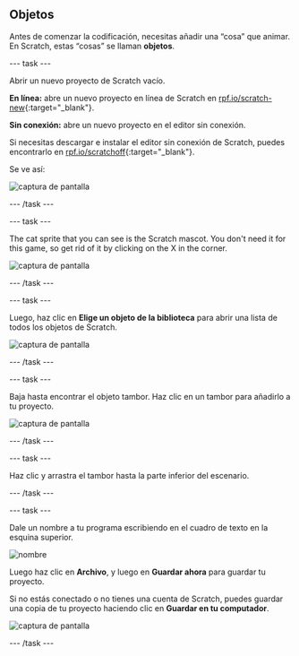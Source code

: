 ## Objetos

Antes de comenzar la codificación, necesitas añadir una “cosa” que animar. En Scratch, estas “cosas” se llaman **objetos**.

\--- task \---

Abrir un nuevo proyecto de Scratch vacío.

**En línea:** abre un nuevo proyecto en línea de Scratch en [rpf.io/scratch-new](http://rpf.io/scratch-new){:target="_blank"}.

**Sin conexión:** abre un nuevo proyecto en el editor sin conexión.

Si necesitas descargar e instalar el editor sin conexión de Scratch, puedes encontrarlo en [rpf.io/scratchoff](http://rpf.io/scratchoff){:target="_blank"}.

Se ve así:

![captura de pantalla](images/band-scratch.png)

\--- /task \---

\--- task \---

The cat sprite that you can see is the Scratch mascot. You don't need it for this game, so get rid of it by clicking on the X in the corner.

![captura de pantalla](images/band-delete-annotated.png)

\--- /task \---

\--- task \---

Luego, haz clic en **Elige un objeto de la biblioteca** para abrir una lista de todos los objetos de Scratch.

![captura de pantalla](images/band-sprite-library.png)

\--- /task \---

\--- task \---

Baja hasta encontrar el objeto tambor. Haz clic en un tambor para añadirlo a tu proyecto.

![captura de pantalla](images/band-sprite-drum.png)

\--- /task \---

\--- task \---

Haz clic y arrastra el tambor hasta la parte inferior del escenario.

\--- /task \---

\--- task \---

Dale un nombre a tu programa escribiendo en el cuadro de texto en la esquina superior.

![nombre](images/band-name-annotated.png)

Luego haz clic en **Archivo**, y luego en **Guardar ahora** para guardar tu proyecto.

Si no estás conectado o no tienes una cuenta de Scratch, puedes guardar una copia de tu proyecto haciendo clic en **Guardar en tu computador**.

![captura de pantalla](images/band-save.png)

\--- /task \---